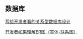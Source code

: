 ##  数据库

[写给开发者看的关系型数据库设计](https://www.cnblogs.com/MeteorSeed/archive/2013/03/27/2880054.html)

[开发者如果理解ER图（实体-联系图）](http://zhuanlan.51cto.com/art/201703/533601.htm)